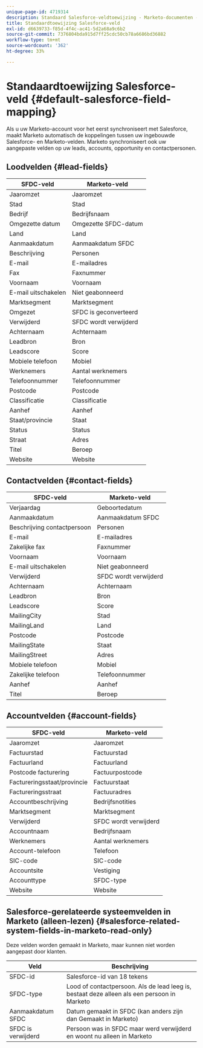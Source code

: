 ```yaml
---
unique-page-id: 4719314
description: Standaard Salesforce-veldtoewijzing - Marketo-documenten - productdocumentatie
title: Standaardtoewijzing Salesforce-veld
exl-id: d6639733-f85d-4f4c-ac41-5d2a68a9c6b2
source-git-commit: 7376804bda915d7ff25cdc50cb78a6686bd36882
workflow-type: tm+mt
source-wordcount: '362'
ht-degree: 33%

---
```


# Standaardtoewijzing Salesforce-veld {#default-salesforce-field-mapping}

Als u uw Marketo-account voor het eerst synchroniseert met Salesforce, maakt Marketo automatisch de koppelingen tussen uw ingebouwde Salesforce- en Marketo-velden. Marketo synchroniseert ook uw aangepaste velden op uw leads, accounts, opportunity en contactpersonen.

## Loodvelden {#lead-fields}

| SFDC-veld | Marketo-veld |
|---|---|
| Jaaromzet | Jaaromzet |
| Stad | Stad |
| Bedrijf | Bedrijfsnaam |
| Omgezette datum | Omgezette SFDC-datum |
| Land | Land |
| Aanmaakdatum | Aanmaakdatum SFDC |
| Beschrijving | Personen |
| E-mail | E-mailadres |
| Fax | Faxnummer |
| Voornaam | Voornaam |
| E-mail uitschakelen | Niet geabonneerd |
| Marktsegment | Marktsegment |
| Omgezet | SFDC is geconverteerd |
| Verwijderd | SFDC wordt verwijderd |
| Achternaam | Achternaam |
| Leadbron | Bron |
| Leadscore | Score |
| Mobiele telefoon | Mobiel |
| Werknemers | Aantal werknemers |
| Telefoonnummer | Telefoonnummer |
| Postcode | Postcode |
| Classificatie | Classificatie |
| Aanhef | Aanhef |
| Staat/provincie | Staat |
| Status | Status |
| Straat | Adres |
| Titel | Beroep |
| Website | Website |

## Contactvelden {#contact-fields}

| SFDC-veld | Marketo-veld |
|---|---|
| Verjaardag | Geboortedatum |
| Aanmaakdatum | Aanmaakdatum SFDC |
| Beschrijving contactpersoon | Personen |
| E-mail | E-mailadres |
| Zakelijke fax | Faxnummer |
| Voornaam | Voornaam |
| E-mail uitschakelen | Niet geabonneerd |
| Verwijderd | SFDC wordt verwijderd |
| Achternaam | Achternaam |
| Leadbron | Bron |
| Leadscore | Score |
| MailingCity | Stad |
| MailingLand | Land |
| Postcode | Postcode |
| MailingState | Staat |
| MailingStreet | Adres |
| Mobiele telefoon | Mobiel |
| Zakelijke telefoon | Telefoonnummer |
| Aanhef | Aanhef |
| Titel | Beroep |

## Accountvelden {#account-fields}

| SFDC-veld | Marketo-veld |
|---|---|
| Jaaromzet | Jaaromzet |
| Factuurstad | Factuurstad |
| Factuurland | Factuurland |
| Postcode facturering | Factuurpostcode |
| Factureringsstaat/provincie | Factuurstaat |
| Factureringsstraat | Factuuradres |
| Accountbeschrijving | Bedrijfsnotities |
| Marktsegment | Marktsegment |
| Verwijderd | SFDC wordt verwijderd |
| Accountnaam | Bedrijfsnaam |
| Werknemers | Aantal werknemers |
| Account-telefoon | Telefoon |
| SIC-code | SIC-code |
| Accountsite | Vestiging |
| Accounttype | SFDC-type |
| Website | Website |

## Salesforce-gerelateerde systeemvelden in Marketo (alleen-lezen) {#salesforce-related-system-fields-in-marketo-read-only}

Deze velden worden gemaakt in Marketo, maar kunnen niet worden aangepast door klanten.

| Veld | Beschrijving |
|---|---|
| SFDC-id | Salesforce-id van 18 tekens |
| SFDC-type | Lood of contactpersoon. Als de lead leeg is, bestaat deze alleen als een persoon in Marketo |
| Aanmaakdatum SFDC | Datum gemaakt in SFDC (kan anders zijn dan Gemaakt in Marketo) |
| SFDC is verwijderd | Persoon was in SFDC maar werd verwijderd en woont nu alleen in Marketo |
